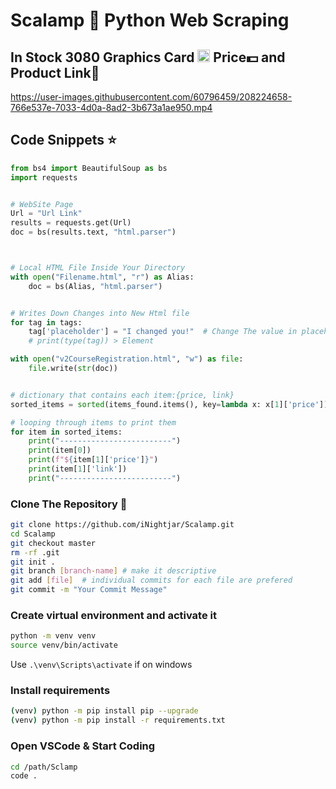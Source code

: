 # Scalamp :snake: Python Web Scraping

## In Stock 3080 Graphics Card <img class="emoji" alt="snake" src="https://user-images.githubusercontent.com/60796459/208253879-71ec67fe-d25d-4d21-bc2f-94cb46948fc2.png" width="20" height="20">  Price:dollar: and Product Link:link:

<https://user-images.githubusercontent.com/60796459/208224658-766e537e-7033-4d0a-8ad2-3b673a1ae950.mp4>

## Code Snippets :star:

```python
from bs4 import BeautifulSoup as bs
import requests


# WebSite Page
Url = "Url Link"
results = requests.get(Url)
doc = bs(results.text, "html.parser")



# Local HTML File Inside Your Directory
with open("Filename.html", "r") as Alias:
    doc = bs(Alias, "html.parser")


# Writes Down Changes into New Html file
for tag in tags:
    tag['placeholder'] = "I changed you!"  # Change The value in placeholder attr
    # print(type(tag)) > Element

with open("v2CourseRegistration.html", "w") as file:
    file.write(str(doc))


# dictionary that contains each item:{price, link}
sorted_items = sorted(items_found.items(), key=lambda x: x[1]['price'])

# looping through items to print them
for item in sorted_items:
    print("-------------------------")
    print(item[0])
    print(f"${item[1]['price']}")
    print(item[1]['link'])
    print("-------------------------")

```

### Clone The Repository 🐛

```bash
git clone https://github.com/iNightjar/Scalamp.git
cd Scalamp
git checkout master
rm -rf .git
git init .
git branch [branch-name] # make it descriptive
git add [file]  # individual commits for each file are prefered
git commit -m "Your Commit Message"
```

### Create virtual environment and activate it

```bash
python -m venv venv
source venv/bin/activate
```

Use `.\venv\Scripts\activate` if on windows

### Install requirements

```bash
(venv) python -m pip install pip --upgrade
(venv) python -m pip install -r requirements.txt
```

### Open VSCode & Start Coding

```bash
cd /path/Sclamp
code .
```
